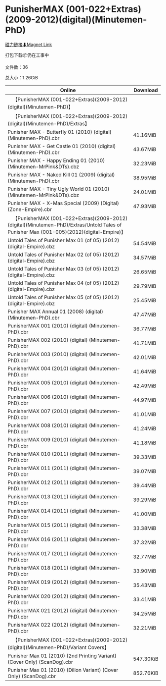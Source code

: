 # PunisherMAX (001-022+Extras)(2009-2012)(digital)(Minutemen-PhD)

[磁力链接⬇Magnet Link](magnet:?xt=urn:btih:e82403e2f83ba3f5529cfdd1bda06bdbbfa84972&dn=PunisherMAX%20%28001-022%2BExtras%29%282009-2012%29%28digital%29%28Minutemen-PhD%29)

打包下载📦仍在工事中

文件数：36

总大小：1.26GiB

Online | Download
--- | ---
&emsp;【PunisherMAX (001-022+Extras)(2009-2012)(digital)(Minutemen-PhD)】 | 
&emsp;【PunisherMAX (001-022+Extras)(2009-2012)(digital)(Minutemen-PhD)/Extras】 | 
Punisher MAX - Butterfly 01 (2010) (digital) (Minutemen-PhD).cbr | 41.16MiB
Punisher MAX - Get Castle 01 (2010) (digital) (Minutemen-PhD).cbr | 43.67MiB
Punisher MAX - Happy Ending 01 (2010) (Minutemen-MrPink&amp;DTs).cbz | 32.23MiB
Punisher MAX - Naked Kill 01 (2009) (digital) (Minutemen-PhD).cbr | 38.95MiB
Punisher MAX - Tiny Ugly World 01 (2010) (Minutemen-MrPink&DTs).cbz | 24.01MiB
Punisher MAX - X-Mas Special (2009) (Digital) (Zone-Empire).cbr | 47.93MiB
&emsp;【PunisherMAX (001-022+Extras)(2009-2012)(digital)(Minutemen-PhD)/Extras/Untold Tales of Punisher Max (001-005)(2012)(digital-Empire)】 | 
Untold Tales of Punisher Max 01 (of 05) (2012) (digital-Empire).cbz | 54.54MiB
Untold Tales of Punisher Max 02 (of 05) (2012) (digital-Empire).cbz | 34.57MiB
Untold Tales of Punisher Max 03 (of 05) (2012) (digital-Empire).cbz | 26.65MiB
Untold Tales of Punisher Max 04 (of 05) (2012) (digital-Empire).cbz | 29.79MiB
Untold Tales of Punisher Max 05 (of 05) (2012) (digital-Empire).cbz | 25.45MiB
Punisher MAX Annual 01 (2008) (digital) (Minutemen-PhD).cbr | 47.47MiB
PunisherMAX 001 (2010) (digital) (Minutemen-PhD).cbr | 36.77MiB
PunisherMAX 002 (2010) (digital) (Minutemen-PhD).cbr | 41.71MiB
PunisherMAX 003 (2010) (digital) (Minutemen-PhD).cbr | 42.01MiB
PunisherMAX 004 (2010) (digital) (Minutemen-PhD).cbr | 41.64MiB
PunisherMAX 005 (2010) (digital) (Minutemen-PhD).cbr | 42.49MiB
PunisherMAX 006 (2010) (digital) (Minutemen-PhD).cbr | 44.97MiB
PunisherMAX 007 (2010) (digital) (Minutemen-PhD).cbr | 41.01MiB
PunisherMAX 008 (2010) (digital) (Minutemen-PhD).cbr | 41.24MiB
PunisherMAX 009 (2010) (digital) (Minutemen-PhD).cbr | 41.18MiB
PunisherMAX 010 (2011) (digital) (Minutemen-PhD).cbr | 39.33MiB
PunisherMAX 011 (2011) (digital) (Minutemen-PhD).cbr | 39.07MiB
PunisherMAX 012 (2011) (digital) (Minutemen-PhD).cbr | 39.44MiB
PunisherMAX 013 (2011) (digital) (Minutemen-PhD).cbr | 39.29MiB
PunisherMAX 014 (2011) (digital) (Minutemen-PhD).cbr | 41.00MiB
PunisherMAX 015 (2011) (digital) (Minutemen-PhD).cbr | 33.38MiB
PunisherMAX 016 (2011) (digital) (Minutemen-PhD).cbr | 37.32MiB
PunisherMAX 017 (2011) (digital) (Minutemen-PhD).cbr | 32.77MiB
PunisherMAX 018 (2011) (digital) (Minutemen-PhD).cbr | 33.90MiB
PunisherMAX 019 (2012) (digital) (Minutemen-PhD).cbr | 35.43MiB
PunisherMAX 020 (2012) (digital) (Minutemen-PhD).cbr | 33.41MiB
PunisherMAX 021 (2012) (digital) (Minutemen-PhD).cbr | 34.25MiB
PunisherMAX 022 (2012) (digital) (Minutemen-PhD).cbr | 32.21MiB
&emsp;【PunisherMAX (001-022+Extras)(2009-2012)(digital)(Minutemen-PhD)/Variant Covers】 | 
Punisher Max 01 (2010) (2nd Printing Variant) (Cover Only) (ScanDog).cbr | 547.30KiB
Punisher Max 01 (2010) (Dillon Variant) (Cover Only) (ScanDog).cbr | 852.76KiB